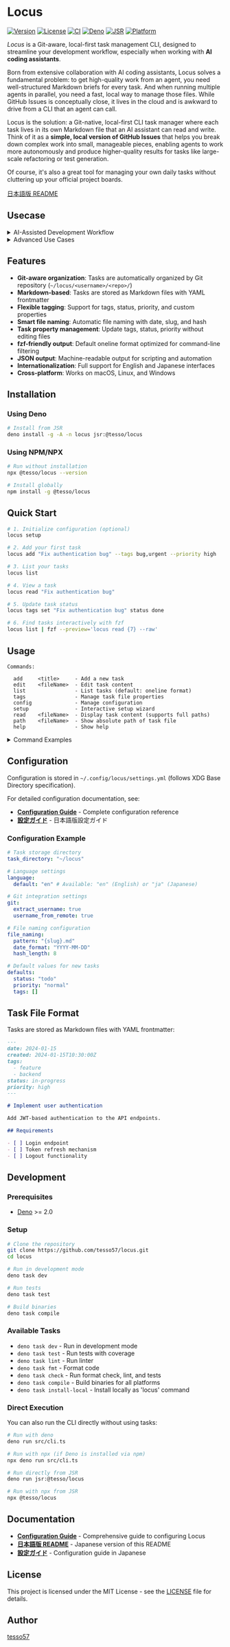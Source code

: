 # Locus

[![Version](https://img.shields.io/badge/version-0.1.6-blue.svg)](https://github.com/tesso57/locus)
[![License](https://img.shields.io/badge/license-MIT-green.svg)](LICENSE)
[![CI](https://github.com/tesso57/locus/actions/workflows/ci.yml/badge.svg)](https://github.com/tesso57/locus/actions/workflows/ci.yml)
[![Deno](https://img.shields.io/badge/Deno-2.x-000000?logo=deno)](https://deno.com)
[![JSR](https://jsr.io/badges/@tesso/locus)](https://jsr.io/@tesso/locus)
[![Platform](https://img.shields.io/badge/platform-macOS%20%7C%20Linux%20%7C%20Windows-lightgrey)](https://github.com/tesso57/locus)

_Locus_ is a Git-aware, local-first task management CLI, designed to streamline your development workflow, especially when working with **AI coding assistants**.

Born from extensive collaboration with AI coding assistants, Locus solves a fundamental problem: to get high-quality work from an agent, you need well-structured Markdown briefs for every task. And when running multiple agents in parallel, you need a fast, local way to manage those files. While GitHub Issues is conceptually close, it lives in the cloud and is awkward to drive from a CLI that an agent can call.

Locus is the solution: a Git-native, local-first CLI task manager where each task lives in its own Markdown file that an AI assistant can read and write. Think of it as a **simple, local version of GitHub Issues** that helps you break down complex work into small, manageable pieces, enabling agents to work more autonomously and produce higher-quality results for tasks like large-scale refactoring or test generation.

Of course, it's also a great tool for managing your own daily tasks without cluttering up your official project boards.

[日本語版 README](docs/README_ja.md)

## Usecase

<details>
<summary>AI-Assisted Development Workflow</summary>

_Locus_ is useful for AI-assisted development workflows. By breaking down complex work into a series of well-defined tasks, you can more effectively guide an AI to perform large-scale or repetitive work.

Here's a common workflow for generating test files using _Locus_ and an AI assistant:

### 1. Create a Task Template

First, create a generic template for the task. This template can include placeholders like `$FILE_NAME`.

**`test_template.md`**:

```markdown
# Create tests for $FILE_NAME

- [ ] Read `docs/testing.md` to understand our testing strategy.
- [ ] Scan the entire repository to grasp the project's context.
- [ ] Read the code in `$FILE_NAME` to understand its responsibilities and goals.
- [ ] Based on the above, create a new test file for `$FILE_NAME`.
- [ ] For each function in the file, write test cases for both happy paths and edge cases.
- [ ] Review and improve the tests you've written from the perspective of `docs/testing.md`.
- [ ] Finally, use the `gh` command to create a Pull Request.
```

### 2. Bulk-Generate Tasks with _Locus_

Next, use a simple shell script to generate a task for every file you want to target.

```bash
# Generate a task for every .ts file in the `src` directory
for FILE in src/**/*.ts; do
  # Replace the placeholder in the template with the actual filename
  TASK_BODY=$(sed "s/\\$FILE_NAME/$FILE/g" test_template.md)
  
  # Create the task using `locus add` with --body option
  locus add "Create tests for $FILE" --tags test,autogen --body "$TASK_BODY"
done
```

### 3. Provide Tasks to the Agent

Now you have a list of clearly defined tasks. You can pass them one by one to your AI agent of choice.

```bash
# Get the content of a specific task and pipe it to your agent
locus read "Create-tests-for-src-services-user-service.ts" | your-ai-agent
```

This method provides the AI agent with a narrow, well-defined scope for each run, which can help improve the consistency and reliability of its output.

</details>

<details>
<summary>Advanced Use Cases</summary>

### Task Workflow Automation

```bash
#!/bin/bash
# Script to create tasks from GitHub issues

# Fetch open issues and create tasks
gh issue list --json number,title,labels,body --jq '.[] | select(.state == "open")' | \
while IFS= read -r issue; do
  number=$(echo "$issue" | jq -r '.number')
  title=$(echo "$issue" | jq -r '.title')
  labels=$(echo "$issue" | jq -r '.labels[].name' | tr '\n' ',')
  body=$(echo "$issue" | jq -r '.body')
  
  locus add "Issue #$number: $title" \
    --tags "$labels,github-issue" \
    --body "$body"
done
```

### Daily Standup Report

```bash
#!/bin/bash
# Generate daily standup report

echo "## Daily Standup - $(date +%Y-%m-%d)"
echo ""

echo "### Completed Yesterday"
locus list --status done --json | \
  jq -r '.[] | select(.created | startswith("'$(date -d yesterday +%Y-%m-%d)'")) | "- \(.title)"'

echo ""
echo "### In Progress"
locus list --status in-progress --table

echo ""
echo "### Blocked/High Priority"
locus list --priority high --status todo
```

### Task Templates

```bash
# Create a function for common task types
function create_bug_task() {
  local title="$1"
  local component="$2"
  
  locus add "BUG: $title" \
    --tags "bug,$component" \
    --priority high \
    --body "## Description
    
## Steps to Reproduce
1. 

## Expected Behavior

## Actual Behavior

## Environment
- OS: 
- Version: "
}

# Usage
create_bug_task "Login fails with special characters" "auth"
```

### Integration with Git Hooks

```bash
# .git/hooks/pre-commit
#!/bin/bash
# Auto-update task status when committing

# Get list of modified files
modified_files=$(git diff --cached --name-only)

# Check if any task files were modified
for file in $modified_files; do
  if [[ $file == *.md ]] && locus path "$file" >/dev/null 2>&1; then
    # Update status to in-progress
    locus tags set "$file" status in-progress
    echo "Updated task status: $file"
  fi
done
```

### Task Analytics

```bash
# Task completion rate
total=$(locus list --json | jq 'length')
completed=$(locus list --status done --json | jq 'length')
echo "Completion rate: $completed/$total ($(( completed * 100 / total ))%)"

# Tasks by priority
echo "Tasks by priority:"
for priority in high normal low; do
  count=$(locus list --priority $priority --json | jq 'length')
  echo "  $priority: $count"
done

# Aging tasks
echo "Tasks older than 7 days:"
locus list --json | jq -r '.[] | select(
  (.created | fromdateiso8601) < (now - 604800)
) | "\(.created | split("T")[0]) \(.priority) \(.title)"'
```

</details>

## Features

- **Git-aware organization**: Tasks are automatically organized by Git repository (`~/locus/<username>/<repo>/`)
- **Markdown-based**: Tasks are stored as Markdown files with YAML frontmatter
- **Flexible tagging**: Support for tags, status, priority, and custom properties
- **Smart file naming**: Automatic file naming with date, slug, and hash
- **Task property management**: Update tags, status, priority without editing files
- **fzf-friendly output**: Default oneline format optimized for command-line filtering
- **JSON output**: Machine-readable output for scripting and automation
- **Internationalization**: Full support for English and Japanese interfaces
- **Cross-platform**: Works on macOS, Linux, and Windows

## Installation

### Using Deno

```bash
# Install from JSR
deno install -g -A -n locus jsr:@tesso/locus
```

### Using NPM/NPX

```bash
# Run without installation
npx @tesso/locus --version

# Install globally
npm install -g @tesso/locus
```

## Quick Start

```bash
# 1. Initialize configuration (optional)
locus setup

# 2. Add your first task
locus add "Fix authentication bug" --tags bug,urgent --priority high

# 3. List your tasks
locus list

# 4. View a task
locus read "Fix authentication bug"

# 5. Update task status
locus tags set "Fix authentication bug" status done

# 6. Find tasks interactively with fzf
locus list | fzf --preview='locus read {7} --raw'
```

## Usage

```
Commands:

  add     <title>     - Add a new task
  edit    <fileName>  - Edit task content
  list                - List tasks (default: oneline format)
  tags                - Manage task file properties
  config              - Manage configuration
  setup               - Interactive setup wizard
  read    <fileName>  - Display task content (supports full paths)
  path    <fileName>  - Show absolute path of task file
  help                - Show help
```

<details>
<summary>Command Examples</summary>

### Add a new task

```bash
# Basic usage
locus add "Fix authentication bug"

# With body content using command substitution
TASK_BODY="Need to fix the JWT token validation"
locus add "Fix authentication bug" --body "$TASK_BODY"

# With body content directly
locus add "Fix bug" --body "Details about the bug fix"

# With tags and properties
locus add "Implement dark mode" --tags ui,feature --priority high --status in-progress

# Create task without Git context
locus add "Personal task" --no-git

# Output task info as JSON
locus add "New feature" --json
```

### Edit task content

```bash
# Edit existing task (appends by default)
locus edit "fix-auth-bug" --body "Additional notes about the fix"

# Create new task if it doesn't exist
locus edit "new-task" --body "Task description"

# Overwrite entire task content
locus edit "update-readme" --body "New content" --overwrite

# Edit from stdin
echo "Task updates from script" | locus edit "automated-task" --body -

# Edit without Git context
locus edit "personal-note" --body "Update" --no-git

# Output result as JSON
locus edit "task" --body "content" --json
```

### List tasks

```bash
# List all tasks in current repository (default: oneline format)
locus list

# Output format: [repository] [status] [priority] [title] [tags] [created] [path]
# Example: myproject/api	todo	high	Fix auth bug	bug,security	2024-01-15	/home/user/locus/myproject/api/fix-auth-bug.md

# Use table format (previous default)
locus list --table

# Filter by status
locus list --status todo
locus list --status in-progress
locus list --status done

# Filter by priority
locus list --priority high
locus list --priority normal
locus list --priority low

# Filter by tags
locus list --tags bug,critical

# Sort tasks
locus list --sort created    # Sort by creation date (default)
locus list --sort status     # Sort by status
locus list --sort priority   # Sort by priority
locus list --sort title      # Sort by title

# Group by repository
locus list --group-by-repo

# Show detailed view
locus list --detail

# List all tasks across repositories
locus list --all

# Output as JSON
locus list --json
```

### Integration with fzf

The default oneline format is optimized for use with command-line filtering tools like [fzf](https://github.com/junegunn/fzf):

```bash
# Interactive task selection with preview
locus list | fzf --delimiter=$'\t' \
  --with-nth=1,2,3,4 \
  --preview='locus read {7} --raw' \
  --bind='enter:execute(${EDITOR:-vim} {7})'

# Filter todo tasks and open selected file
locus list --status todo | fzf | cut -f7 | xargs -I{} ${EDITOR:-vim} {}

# Quick navigation to task directory
cd $(locus list | fzf | cut -f7 | xargs dirname)

# Search tasks by content and open
locus list | fzf --preview='locus read {7} --raw | head -20' | cut -f7 | xargs open

# Copy task path to clipboard (macOS)
locus list | fzf | cut -f7 | pbcopy

# Copy task path to clipboard (Linux)
locus list | fzf | cut -f7 | xclip -selection clipboard
```

### Manage task properties with tags command

```bash
# List all task files
locus tags list

# Show properties of a specific file
locus tags list "fix-auth-bug"

# Get a specific property
locus tags get "fix-auth-bug" status

# Set/update a property
locus tags set "fix-auth-bug" status done
locus tags set "fix-auth-bug" priority high

# Remove a property
locus tags rm "fix-auth-bug" assignee

# Clear all properties
locus tags clear "fix-auth-bug"
```

### Read task content

```bash
# Read a task file (automatic pager for long content)
locus read "fix-auth-bug"

# Read with raw markdown (including frontmatter)
locus read "implement-dark-mode" --raw

# Read without pager
locus read "update-readme" --pager never

# Use specific pager
locus read "long-task" --pager less

# Disable colored output
locus read "task" --no-color

# Output as JSON for scripting
locus read "add-tests" --json

# Read by absolute path
locus read /path/to/task.md
```

### Find task file paths

```bash
# Get the absolute path of a task
locus path "fix-auth-bug"

# Search for task across all repositories
locus path "implement-feature" --all

# Search by partial filename or title
locus path "auth"  # Finds files matching "auth" in name or title

# Output as JSON with additional metadata
locus path "task-name" --json

# Work without Git context
locus path "task" --no-git

# Use in scripts or with other commands
cat $(locus path "my-task")
editor $(locus path "todo-task")
```

### Configuration

```bash
# Show current configuration
locus config show
locus config show --json  # JSON output

# Show configuration file path
locus config path

# Initialize configuration file
locus config init
locus config init --force  # Overwrite existing config
```

### Language Settings

Locus supports both English and Japanese interfaces. The language can be configured in multiple ways:

```bash
# Set language via environment variable (highest priority)
locus add "New task"

# Set language in configuration file
locus config init
# Edit ~/.config/locus/settings.yml and set language.default to "en" or "ja"

# The language detection order is:
# 1. LOCUS_LANG environment variable
# 2. Configuration file setting
# 3. System LANG environment variable
# 4. Default to English ("en")
```

### Output Formats

Most commands support JSON output with the `--json` flag for scripting and automation:

```bash
locus add "task" --json
locus list --json
locus read "task" --json
locus path "task" --json
locus config show --json
```

</details>

## Configuration

Configuration is stored in `~/.config/locus/settings.yml` (follows XDG Base Directory specification).

For detailed configuration documentation, see:

- **[Configuration Guide](docs/configuration.md)** - Complete configuration reference
- **[設定ガイド](docs/configuration_ja.md)** - 日本語版設定ガイド

### Configuration Example

```yaml
# Task storage directory
task_directory: "~/locus"

# Language settings
language:
  default: "en" # Available: "en" (English) or "ja" (Japanese)

# Git integration settings
git:
  extract_username: true
  username_from_remote: true

# File naming configuration
file_naming:
  pattern: "{slug}.md"
  date_format: "YYYY-MM-DD"
  hash_length: 8

# Default values for new tasks
defaults:
  status: "todo"
  priority: "normal"
  tags: []
```

## Task File Format

Tasks are stored as Markdown files with YAML frontmatter:

```markdown
---
date: 2024-01-15
created: 2024-01-15T10:30:00Z
tags:
  - feature
  - backend
status: in-progress
priority: high
---

# Implement user authentication

Add JWT-based authentication to the API endpoints.

## Requirements

- [ ] Login endpoint
- [ ] Token refresh mechanism
- [ ] Logout functionality
```

## Development

### Prerequisites

- [Deno](https://deno.com/) >= 2.0

### Setup

```bash
# Clone the repository
git clone https://github.com/tesso57/locus.git
cd locus

# Run in development mode
deno task dev

# Run tests
deno task test

# Build binaries
deno task compile
```

### Available Tasks

- `deno task dev` - Run in development mode
- `deno task test` - Run tests with coverage
- `deno task lint` - Run linter
- `deno task fmt` - Format code
- `deno task check` - Run format check, lint, and tests
- `deno task compile` - Build binaries for all platforms
- `deno task install-local` - Install locally as 'locus' command

### Direct Execution

You can also run the CLI directly without using tasks:

```bash
# Run with deno
deno run src/cli.ts

# Run with npx (if Deno is installed via npm)
npx deno run src/cli.ts

# Run directly from JSR
deno run jsr:@tesso/locus

# Run with npx from JSR
npx @tesso/locus
```

## Documentation

- **[Configuration Guide](docs/configuration.md)** - Comprehensive guide to configuring Locus
- **[日本語版 README](docs/README_ja.md)** - Japanese version of this README
- **[設定ガイド](docs/configuration_ja.md)** - Configuration guide in Japanese

## License

This project is licensed under the MIT License - see the [LICENSE](LICENSE) file for details.

## Author

[tesso57](https://github.com/tesso57)
